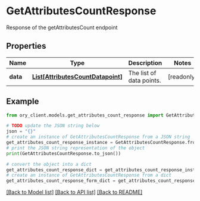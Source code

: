 # GetAttributesCountResponse

Response of the getAttributesCount endpoint

## Properties

Name | Type | Description | Notes
------------ | ------------- | ------------- | -------------
**data** | [**List[AttributesCountDatapoint]**](AttributesCountDatapoint.md) | The list of data points. | [readonly] 

## Example

```python
from ory_client.models.get_attributes_count_response import GetAttributesCountResponse

# TODO update the JSON string below
json = "{}"
# create an instance of GetAttributesCountResponse from a JSON string
get_attributes_count_response_instance = GetAttributesCountResponse.from_json(json)
# print the JSON string representation of the object
print(GetAttributesCountResponse.to_json())

# convert the object into a dict
get_attributes_count_response_dict = get_attributes_count_response_instance.to_dict()
# create an instance of GetAttributesCountResponse from a dict
get_attributes_count_response_form_dict = get_attributes_count_response.from_dict(get_attributes_count_response_dict)
```
[[Back to Model list]](../README.md#documentation-for-models) [[Back to API list]](../README.md#documentation-for-api-endpoints) [[Back to README]](../README.md)



